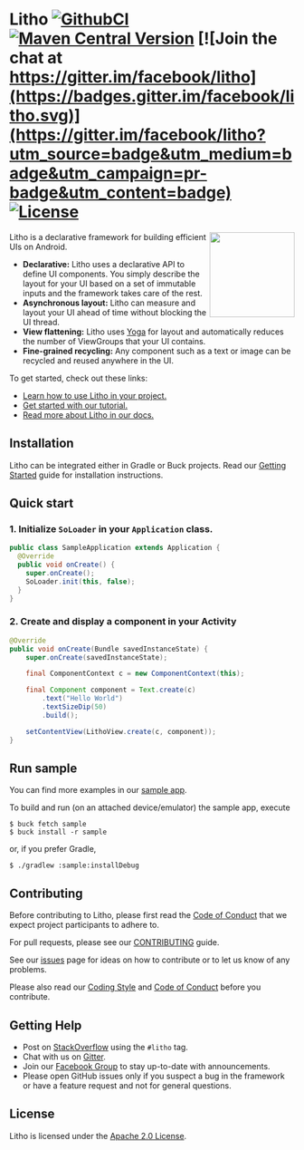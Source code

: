 # Litho [![GithubCI](https://github.com/facebook/litho/actions/workflows/ci.yml/badge.svg)](https://github.com/facebook/litho/actions/workflows/ci.yml) [![Maven Central Version](https://img.shields.io/maven-central/v/com.facebook.litho/litho-core)](https://central.sonatype.com/artifact/com.facebook.litho/litho-core) [![Join the chat at https://gitter.im/facebook/litho](https://badges.gitter.im/facebook/litho.svg)](https://gitter.im/facebook/litho?utm_source=badge&utm_medium=badge&utm_campaign=pr-badge&utm_content=badge) [![License](https://img.shields.io/badge/License-Apache%202.0-blue.svg)](https://github.com/facebook/litho/blob/master/LICENSE)

<img src="website/static/logo.png" width=150 align=right>

Litho is a declarative framework for building efficient UIs on Android.

* **Declarative:** Litho uses a declarative API to define UI components. You simply describe the layout for your UI based on a set of immutable inputs and the framework takes care of the rest.
* **Asynchronous layout:** Litho can measure and layout your UI ahead of time without blocking the UI thread.
* **View flattening:** Litho uses [Yoga](https://www.yogalayout.dev/) for layout and automatically reduces the number of ViewGroups that your UI contains.
* **Fine-grained recycling:** Any component such as a text or image can be recycled and reused anywhere in the UI.

To get started, check out these links:

* [Learn how to use Litho in your project.](http://fblitho.com/docs/getting-started)
* [Get started with our tutorial.](http://fblitho.com/docs/tutorial)
* [Read more about Litho in our docs.](http://fblitho.com/docs/intro)

## Installation
Litho can be integrated either in Gradle or Buck projects. Read our [Getting Started](http://fblitho.com/docs/getting-started) guide for installation instructions.

## Quick start
### 1. Initialize `SoLoader` in your `Application` class.
```java
public class SampleApplication extends Application {
  @Override
  public void onCreate() {
    super.onCreate();
    SoLoader.init(this, false);
  }
}
```
### 2. Create and display a component in your Activity
```java
@Override
public void onCreate(Bundle savedInstanceState) {
    super.onCreate(savedInstanceState);

    final ComponentContext c = new ComponentContext(this);

    final Component component = Text.create(c)
        .text("Hello World")
        .textSizeDip(50)
        .build();

    setContentView(LithoView.create(c, component));
}
```
## Run sample
You can find more examples in our [sample app](https://github.com/facebook/litho/tree/master/sample).

To build and run (on an attached device/emulator) the sample app, execute

    $ buck fetch sample
    $ buck install -r sample

or, if you prefer Gradle,

    $ ./gradlew :sample:installDebug

## Contributing

Before contributing to Litho, please first read the [Code of
Conduct](https://code.facebook.com/codeofconduct) that we expect
project participants to adhere to.

For pull requests, please see our [CONTRIBUTING](CONTRIBUTING.md) guide.

See our [issues](https://github.com/facebook/litho/issues/) page for ideas on how to contribute or to let us know of any problems.

Please also read our [Coding Style](http://fblitho.com/docs/best-practices#coding-style) and [Code of Conduct](https://code.facebook.com/codeofconduct) before you contribute.

## Getting Help

- Post on [StackOverflow](https://stackoverflow.com/questions/tagged/litho)
  using the `#litho` tag.
- Chat with us on [Gitter](https://gitter.im/facebook/litho).
- Join our [Facebook Group](https://www.facebook.com/groups/litho.android/) to
  stay up-to-date with announcements.
- Please open GitHub issues only if you suspect a bug in the framework or have a
  feature request and not for general questions.

## License

Litho is licensed under the [Apache 2.0 License](LICENSE).
